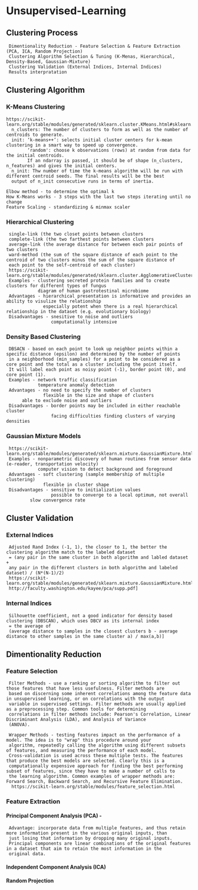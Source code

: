 # Unsupervised-Learning
## Clustering Process 
     Dimentionality Reduction - Feature Selection & Feature Extraction (PCA, ICA, Random Projection)
     Clustering Algorithm Selection & Tuning (K-Menas, Hierarchical, Density-Based, Gaussian-Mixture)
     Clustering Validation (External Indices, Internal Indices)
     Results interpratation
     
## Clustering Algorithm
### K-Means Clustering
    https://scikit-learn.org/stable/modules/generated/sklearn.cluster.KMeans.html#sklearn.cluster.KMeans
      n_clusters: The number of clusters to form as well as the number of centroids to generate.
      init: ‘k-means++’: selects initial cluster centers for k-mean clustering in a smart way to speed up convergence.
            ‘random': choose k observations (rows) at random from data for the initial centroids.
            If an ndarray is passed, it should be of shape (n_clusters, n_features) and gives the initial centers.
      n_init: Thw number of time the k-means algorithm will be run with different centroid seeds. The final results will be the best
      output of n_init consecutive runs in terms of inertia.
      
    Elbow method - to determine the optimal k 
    How K-Means works - 3 steps with the last two steps iterating until no change
    Feature Scaling - standardizing & minmax scaler
	
### Hierarchical Clustering
     single-link (the two closet points between clusters
     complete-link (the two farthest points between clusters 
     average-link (the average distance for between each pair points of two clusters 
     ward-method (the sum of the square distance of each point to the centroid of two clusters minus the sum of the square distance of
     each point to the self-centroid of each cluster)
     https://scikit-learn.org/stable/modules/generated/sklearn.cluster.AgglomerativeClustering.html
     Examples - clustering secreted protein families and to create clusters for different types of fungus
                diagram of human gastrotestinal microbiome 
     Advantages - hierarchical presentation is informative and provides an ability to visulize the relationship
                  especially potent when there is a real hierarchical relationship in the dataset (e.g. evolutionary biology)
     Disadvantages - snesitive to noise and outliers 
                     computationally intensive 

### Density Based Clustering
     DBSACN - based on each point to look up neighbor points within a specific distance (epsilon) and determined by the number of points
     in a neighborhood (min_samples) for a point to be considered as a core point and the total as a cluster including the point itself.
     It will label each point as noisy point (-1), border point (0), and core point (1).
     Examples - network traffic classification
                temperature anomaly detection 
     Advantages - no need to specify the number of clusters
                  flexible in the size and shape of clusters
		  able to exclude noise and outliers
     Disadvantages - border points may be included in either reachable cluster
                     facing difficulties finding clusters of varying densities
     
### Gaussian Mixture Models 
     https://scikit-learn.org/stable/modules/generated/sklearn.mixture.GaussianMixture.html
     Examples - nonparametric discovery of human routines from sensor data (e-reader, transportation velocity)
                computer vision to detect background and foreground
     Advantages - soft clustering (sample membership of multiple clustering)
                  flexible in cluster shape
     Disadvantages - sensitive to initialization values
                     possible to converge to a local optimum, not overall
		     slow convergence rate

## Cluster Validation
### External Indices 
     Adjusted Rand Index (-1, 1), the closer to 1, the better the clustering algorithm match to the labeled dataset
     = (any pair in the same cluster in both algorithm and labled dataset + 
     any pair in the different clusters in both algorithm and labeled dataset) / (N*(N-1)/2)
     https://scikit-learn.org/stable/modules/generated/sklearn.mixture.GaussianMixture.html
     http://faculty.washington.edu/kayee/pca/supp.pdf] 
         
### Internal Indices
     Silhouette coefficient, not a good indicator for density based clustering (DBSCAN), which uses DBCV as its internal index
     = the average of 
     (average distance to samples in the closest clusters b - average distance to other samples in the same cluster a) / max(a,b)]    

## Dimentionality Reduction
### Feature Selection
     Filter Methods - use a ranking or sorting algorithm to filter out those features that have less usefulness. Filter methods are
     based on discerning some inherent correlations among the feature data in unsupervised learning, or on correlations with the output
     variable in supervised settings. Filter methods are usually applied as a preprocessing step. Common tools for determining
     correlations in filter methods include: Pearson's Correlation, Linear Discriminant Analysis (LDA), and Analysis of Variance
     (ANOVA).
     
     Wrapper Methods - testing features impact on the performance of a model. The idea is to "wrap" this procedure around your
     algorithm, repeatedly calling the algorithm using different subsets of features, and measuring the performance of each model.
     Cross-validation is used across these multiple tests. The features that produce the best models are selected. Clearly this is a
     computationally expensive approach for finding the best performing subset of features, since they have to make a number of calls to
     the learning algorithm. Common examples of wrapper methods are: Forward Search, Backward Search, and Recursive Feature Elimination.
      https://scikit-learn.org/stable/modules/feature_selection.html

### Feature Extraction
#### Principal Component Analysis (PCA) - 
     Advantage: incorporate data from multiple features, and thus retain more information present in the various original inputs, than
     just losing that information by dropping many original inputs.
     Principal components are linear combinations of the original features in a dataset that aim to retain the most information in the
     original data.
     
     
#### Independent Component Analysis (ICA)
      
#### Random Projection
      
	
